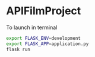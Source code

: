 # APIFilmProject

To launch in terminal

```bash 
export FLASK_ENV=development   
export FLASK_APP=application.py
flask run
```

